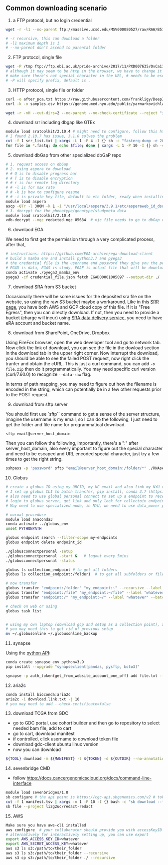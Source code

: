 ## Common downloading scenario

1. a FTP protocol, but no login credential

```bash
wget -r -l1 --no-parent ftp://massive.ucsd.edu/MSV000080527/raw/RAW/B5101/

# -r recursive, this can download a folder
# -l1 maximum depth is 1
# --no-parent don't ascend to parental folder
```

2. FTP protocol, single file

```bash
wget -P /tmp ftp://ftp.ebi.ac.uk/pride-archive/2017/11/PXD007635/OvCa111_classI_Rep%231.raw
# although it may seem to be http in the browser, we have to change it to ftp
# make sure there's not special character in the URL, # needs to be escaped by %23
# -P will specify prefix, default is .
```

3. HTTP protocol, single file or folder

```bash
curl -o after_pca.txt https://raw.githubusercontent.com/frankligy/DeepImmuno/main/reproduce/data/after_pca.txt
curl -k -o samples.csv https://genome.med.nyu.edu/public/yarmarkovichlab/lab_transfer_port/samples.csv # --no-check-certificate
```

```bash
wget -r -nH --cut-dirs=2 --no-parent --no-check-certificate --reject "index.html*" https://genome.med.nyu.edu/public/yarmarkovichlab/lab_transfer_port/
```


4. download srr including dbgap like GTEx

```bash
module load sratoolkit/2.10.4 # might need to configure, follow this https://github.com/ncbi/sra-tools/wiki/03.-Quick-Toolkit-Configuration
# I found 2.10.7 has issue, 3.1.0 solves the problem
cut -f 1 srr_list.txt | xargs -L 1 -P 4 -I {} sh -c "fasterq-dump -e 20 --ngc redacted.ngc {}"  # I is for defining replace string, sh -c launch a subprocess, if it is encrypted, need -ngc parameter
for file in *.fastq; do echo $file; done | xargs -L 1 -P 10 -I {} sh -c "gzip {}"   # also, gzip the fastq
```

5. download dbGap from other specialized dbGaP repo

```bash
# 1. request access on dbGap
# 2. using aspera to download
# # Q is to disable progress bar
# # T is to disable encryption
# # r is for remote log directory
# # -l is for max rate
# # -k is how to configure resume
# # -i is private key file, default to etc folder, ready when installing aspera
module load aspera
ascp -QTr -l 300M -k 1 -i "/usr/local/aspera/3.9.1/etc/asperaweb_id_dsa.openssh" -W redacted_credential redacted_server_address .
# 3. decrypt for the phenotype/genotype/studymeta data
module load sratoolkit/2.10.4
vdb-decrypt --ngc redacted.ngc 85634  # njc file needs to go to dbGap download link page, "get repository key"
```

6. downlaod EGA

We need to first get the permission through a very complicated process, after that, 

```bash
# instructions: https://github.com/EGA-archive/ega-download-client
# build a mamba env and install python3.7 and pyega3
# the credential file is the username and password they give you the permission for certain study
# EGAD is data, EGAS is study, EGAF is actual file that will be downloaded
conda activate ./pyega3_mamba_env
pyega3 -cf credential_file.json fetch EGAD00001005097 --output-dir ./
```

7. download SRA from S3 bucket

Occasionally there will be some issues for the deposited sra file on the website, so using the raw S3 bucket maybe a workaround. Like in this [SRR page](https://trace.ncbi.nlm.nih.gov/Traces/?view=run_browser&acc=SRR13279452&display=data-access), you have both AWS and GCP cloud copy of this file. If it is "Free Egress", then you can directly download. If not, then you need to provide a bucket (charge will incur) using [SRA data delivery service](https://www.ncbi.nlm.nih.gov/Traces/cloud-delivery/), you need to have eRA account and bucket name.


8. download from SharePoint, OneDrive, Dropbox

Using FireFox browser, open the web developer tool and go to network tab. Now click the link of download, you can see the file in the dowload 
section in the download tab in the upper right corner. Now interrupt the download, you should be able to see the failed POST request, now right click the tranfer and obtain the cURL. This is just a curl command, you can add `-o file.zip` then do it programmatically. You may need specific curl version (curl/7.60.0) to recognize `--data-raw` flag.

In terms of path mapping, you may need to figure out how the filename is encoded in the string, which can potentially be in a few other requests prior to the POST request.

9. download from sftp server

You should first use `sftp`` command to get a sense of the server structure, imagine the username is my email, so I can do the following, I just need to get the folder and file name for programmatical download.

```bash
sftp email@server_host_domain
```

Then you can follow the following, importantly, there's a ":" after server_host_domain, also every important to figure out the special character and need to be escaped and URL encoded special character, just try a few times to get the right string.

```bash
sshpass -p 'password' sftp "email@server_host_domain:/folder/*" ./RNAseq
```

10. Globus

```bash
# create a globus ID using my ORCID, my UC email and also link my NYU email
# I set up globus CLI to batch transfer, pip install, conda 3.7 (https://docs.globus.org/cli/)
# also need to use global personal connect to set up a endpoint to receive, download linux (https://docs.globus.org/globus-connect-personal)
# login to globus server, get link and only look for collectoin endpoint like this redacted-ccc3-4e22-9ff6-redacted, the collection destinatin is the folder
# May need to use specialized node, in NYU, we need to use data_mover partition

# normal procedure
module load anaconda3
conda activate ../globus_env
unset PYTHONPATH

globus endpoint search --filter-scope my-endpoints 
globus endpoint delete endpoint_id

./globusconnectpersonal -setup
./globusconnectpersonal -start &   # logout every 5mins
./globusconnectpersonal -status

globus ls collection_endpoint # to get all folders
globus ls collection_endpoint:/folder1  # to get all subfolders or files

# now transfer
globus transfer "endpoint:/folder" "my_endpoint:~" --recursive --label "whatever"
globus transfer "endpoint:/file" "my_endpoint:~/file" --label "whatever"
globus transfer "endpoint:/" "my_endpoint:~/" --label "whatever" --batch ${BATCH_FILE}

# check on web or using
globus task list


# using my own laptop (download gcp and setup as a collection point), and then you should have a shared folder as second collection point, then do it
# you may need this to get rid of previous setup 
mv ~/.globusonline ~/.globusonline_backup

```

11. synapse

Using the [python API](https://github.com/Sage-Bionetworks/synapsePythonClient?tab=readme-ov-file):

```bash
conda create synapse_env python=3.9
pip install --upgrade "synapseclient[pandas, pysftp, boto3]"

synapse -p auth_token(get_from_website_account_one_off) add file.txt --parentId folder_syp_id
```

12. aria2c

```bash
conda install bioconda:aria2c
aria2c -i download.link.txt -j 10
# you may need to add --check-certificate=false
```

13. download TCGA from GDC

* go to GDC portal, use cohort builder and then go to repository to select needed bam file, add to cart
* go to cart, download manifest
* if controlled, click username to download token file
* download gdc-client ubuntu linux version
* now you can download

```bash
${TOOL} download -m ${MANIFEST} -t ${TOKEN} -d ${OUTDIR} --no-annotations --no-related-files 
```

14. sevenbridge CMD

* follow https://docs.cancergenomicscloud.org/docs/command-line-interface

```bash
module load sevenbridges/1.0
sb configure # the api point is https://cgc-api.sbgenomics.com/v2 # token can be downloaded # for cavetica there's another api
cut -f 1 manifest.tsv | xargs -n 1 -P 10 -I {} bash -c "sb download --file {} --destination /path/folder"  
sb file --project li2g2uc/redact-redact
```

15. AWS

```bash
Make sure you have aws-cli installed
aws configure  # your collaborator should provide you with accessKeyID and secretAccessKey
# alternatively for interactively setting up, you can use export
export AWS_ACCESS_KEY_ID=whatever
export AWS_SECRET_ACCESS_KEY=whatever
aws s3 ls s3:/path/to/their_folder
aws s3 ls s3:/path/to/their_folder --recursive
aws s3 cp s3:/path/to/their_folder ./ --recursive
```

